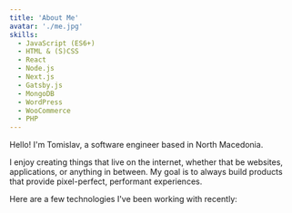 ```yaml
---
title: 'About Me'
avatar: './me.jpg'
skills:
  - JavaScript (ES6+)
  - HTML & (S)CSS
  - React
  - Node.js
  - Next.js
  - Gatsby.js
  - MongoDB
  - WordPress
  - WooCommerce
  - PHP
---
```


Hello! I'm Tomislav, a software engineer based in North Macedonia.

I enjoy creating things that live on the internet, whether that be websites, applications, or anything in between. My goal is to always build products that provide pixel-perfect, performant experiences.

Here are a few technologies I've been working with recently:
